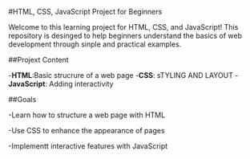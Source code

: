 #HTML, CSS, JavaScript Project for Beginners

Welcome to this learning project for HTML, CSS, and JavaScript! This repository is desinged to help beginners understand the basics of web development through sinple and practical examples.

##Projext Content

-**HTML**:Basic strucrure of a web page
-**CSS**: sTYLING AND LAYOUT
-**JavaScript**: Adding interactivity

##Goals

-Learn how to structure a web page with HTML

-Use CSS to enhance the appearance of pages

-Implementt interactive features with JavaScript
